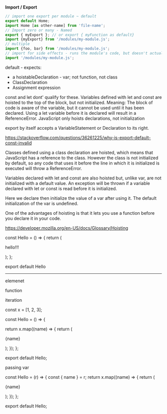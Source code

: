 **Import / Export**
 
```js
// import one export per module ~ default
export default Home;
import Home [as other-name] from 'file-name';
// Import zero or many - Named 
export { myExport }; // or export { myFunction as default}
import {myExport} from '/modules/my-module.js';
// multiple
import {foo, bar} from '/modules/my-module.js';
// import for side effects - runs the module's code, but doesn't actually import values
import '/modules/my-module.js';
```

default - expects: 

- a hoistableDeclaration - var; not function, not class
- ClassDeclaration
- Assignment expression

const and let dont' qualify for these.
Variables defined with let and const are hoisted to the top of the block, but not initialized.
Meaning: The block of code is aware of the variable, but it cannot be used until it has been declared.
Using a let variable before it is declared will result in a ReferenceError.
JavaScript only hoists declarations, not initialization

export by itself accepts a VariableStatement or Declaration to its right.

https://stackoverflow.com/questions/36261225/why-is-export-default-const-invalid

Classes defined using a class declaration are hoisted, which means that JavaScript has a reference to the class. However the class is not initialized by default, so any code that uses it before the line in which it is initialized is executed will throw a ReferenceError.

Variables declared with let and const are also hoisted but, unlike var, are not initialized with a default value. An exception will be thrown if a variable declared with let or const is read before it is initialized.

Here we declare then initialize the value of a var after using it. The default initialization of the var is undefined.

One of the advantages of hoisting is that it lets you use a function before you declare it in your code.


https://developer.mozilla.org/en-US/docs/Glossary/Hoisting

const Hello = () => {
  return (
    <div>
      <p>hello!!!</p>
    </div>
  );
};

export default Hello

----


elemenet

function

iteration

const x = [1, 2, 3];

const Hello = () => {
 
  return x.map((name) => {
    return (
      <div>
        <p>{name}</p>
      </div>
    );
  });
};

export default Hello;

passing var

<Hello name="3" />


const Hello = (r) => {
  const { name } = r;
  return x.map((name) => {
    return (
      <div>
        <p>{name}</p>
      </div>
    );
  });
};

export default Hello;
